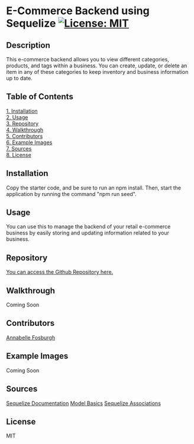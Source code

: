 # E-Commerce Backend using Sequelize [![License: MIT](https://img.shields.io/badge/License-MIT-yellow.svg)](https://opensource.org/licenses/MIT)

## Description
This e-commerce backend allows you to view different categories, products, and tags within a business. You can create, update, or delete an item in any of these categories to keep inventory and business information up to date. 

## Table of Contents
[1. Installation](#Installation)  
[2. Usage](#Usage)  
[3. Repository](#Repository)  
[4. Walkthrough](#Walkthrough)  
[5. Contributors](#Contributors)  
[6. Example Images](#Example-Images)  
[7. Sources](#Sources)  
[8. License](#License)  

## Installation
Copy the starter code, and be sure to run an npm install. Then, start the application by running the command "npm run seed".

## Usage
You can use this to manage the backend of your retail e-commerce business by easily storing and updating information related to your business. 

## Repository
[You can access the Github Repository here.](https://github.com/annabellefosburgh/colossal-raptors)

## Walkthrough
Coming Soon

## Contributors
[Annabelle Fosburgh](https://github.com/annabellefosburgh)

## Example Images
Coming Soon

## Sources
[Sequelize Documentation](https://sequelize.org/docs/v6/)
[Model Basics](https://sequelize.org/docs/v6/core-concepts/model-basics/#taking-advantage-of-models-being-classes)
[Sequelize Associations](https://sequelize.org/docs/v6/core-concepts/assocs/)


## License
MIT

